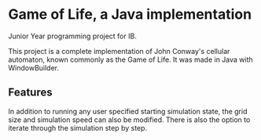 # Game of Life, a Java implementation
Junior Year programming project for IB.

This project is a complete implementation of John Conway's cellular automaton, known commonly as the Game of Life. It was made in Java with WindowBuilder.

## Features
In addition to running any user specified starting simulation state, the grid size and simulation speed can also be modified. There is also the option to iterate through the simulation step by step.
